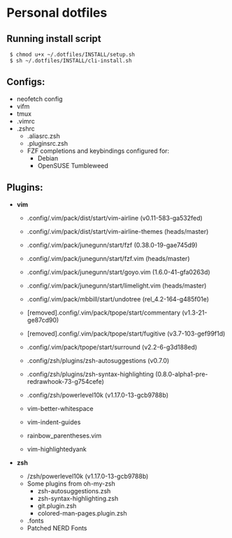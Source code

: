 # Personal dotfiles

## Running install script
   ```   
    $ chmod u+x ~/.dotfiles/INSTALL/setup.sh
    $ sh ~/.dotfiles/INSTALL/cli-install.sh
   ```   

## Configs:
* neofetch config
* vifm
* tmux
* .vimrc
* .zshrc
    * .aliasrc.zsh
    * .pluginsrc.zsh
    * FZF completions and keybindings configured for:
        * Debian
        * OpenSUSE Tumbleweed

## Plugins:
* **vim**  
    * .config/.vim/pack/dist/start/vim-airline (v0.11-583-ga532fed)
    * .config/.vim/pack/dist/start/vim-airline-themes (heads/master)
    * .config/.vim/pack/junegunn/start/fzf (0.38.0-19-gae745d9)
    * .config/.vim/pack/junegunn/start/fzf.vim (heads/master)
    * .config/.vim/pack/junegunn/start/goyo.vim (1.6.0-41-gfa0263d)
    * .config/.vim/pack/junegunn/start/limelight.vim (heads/master)
    * .config/.vim/pack/mbbill/start/undotree (rel_4.2-164-g485f01e)
    * [removed].config/.vim/pack/tpope/start/commentary (v1.3-21-ge87cd90)
    * [removed].config/.vim/pack/tpope/start/fugitive (v3.7-103-gef99f1d)
    * .config/.vim/pack/tpope/start/surround (v2.2-6-g3d188ed)
    * .config/zsh/plugins/zsh-autosuggestions (v0.7.0)
    * .config/zsh/plugins/zsh-syntax-highlighting (0.8.0-alpha1-pre-redrawhook-73-g754cefe)
    * .config/zsh/powerlevel10k (v1.17.0-13-gcb9788b)

    * vim-better-whitespace
    * vim-indent-guides
    * rainbow_parentheses.vim
    * vim-highlightedyank

* **zsh**  
    * /zsh/powerlevel10k (v1.17.0-13-gcb9788b)
    * Some plugins from oh-my-zsh  
        - zsh-autosuggestions.zsh  
        - zsh-syntax-highlighting.zsh  
        - git.plugin.zsh  
        - colored-man-pages.plugin.zsh  
    * .fonts
    * Patched NERD Fonts
